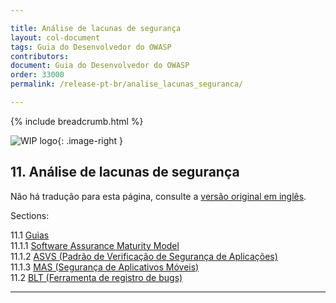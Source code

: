 ```yaml
---

title: Análise de lacunas de segurança
layout: col-document
tags: Guia do Desenvolvedor do OWASP
contributors:
document: Guia do Desenvolvedor do OWASP
order: 33000
permalink: /release-pt-br/analise_lacunas_seguranca/

---
```


{% include breadcrumb.html %}

<style type="text/css">
.image-right {
  height: 180px;
  display: block;
  margin-left: auto;
  margin-right: auto;
  float: right;
}
</style>

![WIP logo](../../../assets/images/dg_wip.png "Trabalho em andamento"){: .image-right }

## 11. Análise de lacunas de segurança

Não há tradução para esta página, consulte a [versão original em inglês][release1300].

Sections:

11.1 [Guias](01-guides/toc.md)  
11.1.1 [Software Assurance Maturity Model](01-guides/01-samm.md)  
11.1.2 [ASVS (Padrão de Verificação de Segurança de Aplicações)](01-guides/02-asvs.md)  
11.1.3 [MAS (Segurança de Aplicativos Móveis)](01-guides/03-mas.md)  
11.2 [BLT (Ferramenta de registro de bugs)](02-blt.md)  

----

[release1300]: https://github.com/OWASP/www-project-developer-guide/blob/main/draft/13-security-gap-analysis/toc.md
